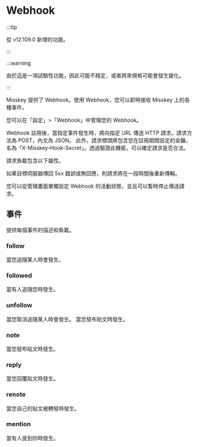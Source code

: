 # Webhook

:::tip

從 v12.109.0 新增的功能。

:::

:::warning

由於這是一項試驗性功能，因此可能不穩定，或者將來規格可能會發生變化。

:::

Misskey 提供了 Webhook。使用 Webhook，您可以即時接收 Misskey 上的各種事件。

您可以在「設定」>「Webhook」中管理您的 Webhook。

Webhook 註冊後，當指定事件發生時，將向指定 URL 傳送 HTTP 請求。請求方法為 POST，內文為 JSON。
此外，請求標頭將包含您在註冊期間設定的金鑰，名為「X-Misskey-Hook-Secret」。透過驗證此機密，可以確定請求是否合法。

請求負載包含以下屬性。

<MkSchemaViewerItemObject :schema="{
type: 'object',
properties: {
 hookId: {
 	type: 'string',
 	description: 'Webhook ID',
 },
 userId: {
 	type: 'string',
 	description: 'Webhook作成者のユーザーID',
 },
 eventId: {
 	type: 'string',
 	description: 'イベントのID',
 },
 createdAt: {
 	type: 'integer',
 	description: 'イベントが発生した日時(UNIX time、ミリ秒)',
 },
 type: {
 	type: 'string',
 	description: 'イベントの種類',
 },
 body: {
 	type: 'object',
 	description: 'イベントのペイロード',
 },
}
}"/>

如果目標伺服器傳回 5xx 錯誤或無回應，則請求將在一段時間後重新傳輸。

您可以從管理畫面單獨設定 Webhook 的活動狀態，並且可以暫時停止傳送請求。

## 事件

提供每個事件的描述和負載。

### follow

當您追隨某人時會發生。

<MkSchemaViewerItemObject :schema="{
type: 'object',
properties: {
 user: {
 	$ref: 'misskey://User',
 	description: 'フォローしたユーザー',
 },
}
}"/>

### followed

當有人追隨您時發生。

<MkSchemaViewerItemObject :schema="{
type: 'object',
properties: {
 user: {
 	$ref: 'misskey://User',
 	description: 'フォローを行ったユーザー',
 },
}
}"/>

### unfollow

當您取消追隨某人時會發生。 當您發布貼文時發生。

<MkSchemaViewerItemObject :schema="{
type: 'object',
properties: {
 user: {
 	$ref: 'misskey://User',
 	description: 'フォロー解除したユーザー',
 },
}
}"/>

### note

當您發布貼文時發生。

<MkSchemaViewerItemObject :schema="{
type: 'object',
properties: {
 note: {
 	$ref: 'misskey://Note',
 	description: '作成されたノート',
 },
}
}"/>

### reply

當您回覆貼文時發生。

<MkSchemaViewerItemObject :schema="{
type: 'object',
properties: {
 note: {
 	$ref: 'misskey://Note',
 	description: '返信',
 },
}
}"/>

### renote

當您自己的貼文被轉發時發生。

<MkSchemaViewerItemObject :schema="{
type: 'object',
properties: {
 note: {
 	$ref: 'misskey://Note',
 	description: 'Renote',
 },
}
}"/>

### mention

當有人提到你時發生。

<MkSchemaViewerItemObject :schema="{
type: 'object',
properties: {
 note: {
 	$ref: 'misskey://Note',
 	description: 'メンションを含むノート',
 },
}
}"/>
